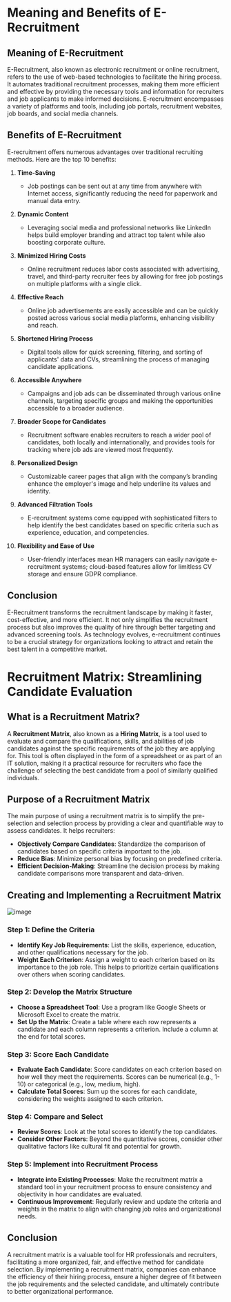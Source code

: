 # Meaning and Benefits of E-Recruitment

## Meaning of E-Recruitment

E-Recruitment, also known as electronic recruitment or online recruitment, refers to the use of web-based technologies to facilitate the hiring process. It automates traditional recruitment processes, making them more efficient and effective by providing the necessary tools and information for recruiters and job applicants to make informed decisions. E-recruitment encompasses a variety of platforms and tools, including job portals, recruitment websites, job boards, and social media channels.

## Benefits of E-Recruitment

E-recruitment offers numerous advantages over traditional recruiting methods. Here are the top 10 benefits:

1. **Time-Saving**
   - Job postings can be sent out at any time from anywhere with Internet access, significantly reducing the need for paperwork and manual data entry.

2. **Dynamic Content**
   - Leveraging social media and professional networks like LinkedIn helps build employer branding and attract top talent while also boosting corporate culture.

3. **Minimized Hiring Costs**
   - Online recruitment reduces labor costs associated with advertising, travel, and third-party recruiter fees by allowing for free job postings on multiple platforms with a single click.

4. **Effective Reach**
   - Online job advertisements are easily accessible and can be quickly posted across various social media platforms, enhancing visibility and reach.

5. **Shortened Hiring Process**
   - Digital tools allow for quick screening, filtering, and sorting of applicants' data and CVs, streamlining the process of managing candidate applications.

6. **Accessible Anywhere**
   - Campaigns and job ads can be disseminated through various online channels, targeting specific groups and making the opportunities accessible to a broader audience.

7. **Broader Scope for Candidates**
   - Recruitment software enables recruiters to reach a wider pool of candidates, both locally and internationally, and provides tools for tracking where job ads are viewed most frequently.

8. **Personalized Design**
   - Customizable career pages that align with the company’s branding enhance the employer's image and help underline its values and identity.

9. **Advanced Filtration Tools**
   - E-recruitment systems come equipped with sophisticated filters to help identify the best candidates based on specific criteria such as experience, education, and competencies.

10. **Flexibility and Ease of Use**
    - User-friendly interfaces mean HR managers can easily navigate e-recruitment systems; cloud-based features allow for limitless CV storage and ensure GDPR compliance.

## Conclusion

E-Recruitment transforms the recruitment landscape by making it faster, cost-effective, and more efficient. It not only simplifies the recruitment process but also improves the quality of hire through better targeting and advanced screening tools. As technology evolves, e-recruitment continues to be a crucial strategy for organizations looking to attract and retain the best talent in a competitive market.

 # Recruitment Matrix: Streamlining Candidate Evaluation

## What is a Recruitment Matrix?

A **Recruitment Matrix**, also known as a **Hiring Matrix**, is a tool used to evaluate and compare the qualifications, skills, and abilities of job candidates against the specific requirements of the job they are applying for. This tool is often displayed in the form of a spreadsheet or as part of an IT solution, making it a practical resource for recruiters who face the challenge of selecting the best candidate from a pool of similarly qualified individuals.

## Purpose of a Recruitment Matrix

The main purpose of using a recruitment matrix is to simplify the pre-selection and selection process by providing a clear and quantifiable way to assess candidates. It helps recruiters:

- **Objectively Compare Candidates**: Standardize the comparison of candidates based on specific criteria important to the job.
- **Reduce Bias**: Minimize personal bias by focusing on predefined criteria.
- **Efficient Decision-Making**: Streamline the decision process by making candidate comparisons more transparent and data-driven.

## Creating and Implementing a Recruitment Matrix

![image](https://github.com/Collegehive/Aims_notes/assets/159722383/1c930cab-90e6-48ad-83ae-ea727012564a)

### Step 1: Define the Criteria
- **Identify Key Job Requirements**: List the skills, experience, education, and other qualifications necessary for the job.
- **Weight Each Criterion**: Assign a weight to each criterion based on its importance to the job role. This helps to prioritize certain qualifications over others when scoring candidates.

### Step 2: Develop the Matrix Structure
- **Choose a Spreadsheet Tool**: Use a program like Google Sheets or Microsoft Excel to create the matrix.
- **Set Up the Matrix**: Create a table where each row represents a candidate and each column represents a criterion. Include a column at the end for total scores.

### Step 3: Score Each Candidate
- **Evaluate Each Candidate**: Score candidates on each criterion based on how well they meet the requirements. Scores can be numerical (e.g., 1-10) or categorical (e.g., low, medium, high).
- **Calculate Total Scores**: Sum up the scores for each candidate, considering the weights assigned to each criterion.

### Step 4: Compare and Select
- **Review Scores**: Look at the total scores to identify the top candidates.
- **Consider Other Factors**: Beyond the quantitative scores, consider other qualitative factors like cultural fit and potential for growth.

### Step 5: Implement into Recruitment Process
- **Integrate into Existing Processes**: Make the recruitment matrix a standard tool in your recruitment process to ensure consistency and objectivity in how candidates are evaluated.
- **Continuous Improvement**: Regularly review and update the criteria and weights in the matrix to align with changing job roles and organizational needs.

## Conclusion

A recruitment matrix is a valuable tool for HR professionals and recruiters, facilitating a more organized, fair, and effective method for candidate selection. By implementing a recruitment matrix, companies can enhance the efficiency of their hiring process, ensure a higher degree of fit between the job requirements and the selected candidate, and ultimately contribute to better organizational performance.

